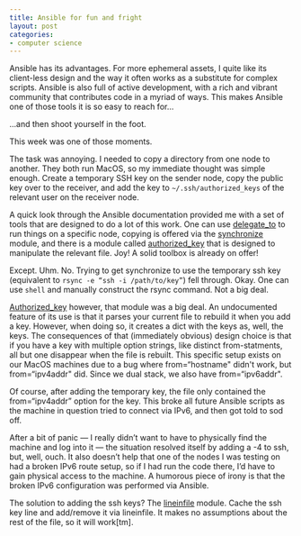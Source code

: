 ```yaml
---
title: Ansible for fun and fright
layout: post
categories:
- computer science
---
```

Ansible has its advantages. For more ephemeral assets, I quite like its client-less design and the way it often works as a substitute for complex scripts. Ansible is also full of active development, with a rich and vibrant community that contributes code in a myriad of ways. This makes Ansible one of those tools it is so easy to reach for…

…and then shoot yourself in the foot.

This week was one of those moments. 

The task was annoying. I needed to copy a directory from one node to another. They both run MacOS, so my immediate thought was simple enough. Create a temporary SSH key on the sender node, copy the public key over to the receiver, and add the key to `~/.ssh/authorized_keys` of the relevant user on the receiver node.

A quick look through the Ansible documentation provided me with a set of tools that are designed to do a lot of this work. One can use [delegate\_to][1] to run things on a specific node, copying is offered via the [synchronize][2] module, and there is a module called [authorized\_key][3] that is designed to manipulate the relevant file. Joy! A solid toolbox is already on offer!

Except. Uhm. No. Trying to get synchronize to use the temporary ssh key (equivalent to `rsync -e “ssh -i /path/to/key”`) fell through. Okay. One can use `shell` and manually construct the rsync command. Not a big deal.

[Authorized\_key][4] however, that module was a big deal. An undocumented feature of its use is that it parses your current file to rebuild it when you add a key. However, when doing so, it creates a dict with the keys as, well, the keys. The consequences of that (immediately obvious) design choice is that if you have a key with multiple option strings, like distinct from-statments, all but one disappear when the file is rebuilt. This specific setup exists on our MacOS machines due to a bug where from=“hostname" didn't work, but from=“ipv4addr" did. Since we dual stack, we also have from=“ipv6addr". 

Of course, after adding the temporary key, the file only contained the from=“ipv4addr” option for the key. This broke all future Ansible scripts as the machine in question tried to connect via IPv6, and then got told to sod off. 

After a bit of panic — I really didn’t want to have to physically find the machine and log into it — the situation resolved itself by adding a -4 to ssh, but, well, ouch. It also doesn’t help that one of the nodes I was testing on had a broken IPv6 route setup, so if I had run the code there, I’d have to gain physical access to the machine. A humorous piece of irony is that the broken IPv6 configuration was performed via Ansible.  

The solution to adding the ssh keys? The [lineinfile][5] module. Cache the ssh key line and add/remove it via lineinfile. It makes no assumptions about the rest of the file, so it will work[tm].


[1]:	https://docs.ansible.com/ansible/latest/user_guide/playbooks_delegation.html#delegation "Ansible documentation : Delegation "
[2]:	https://docs.ansible.com/ansible/latest/modules/synchronize_module.html "Ansible documentation : The syncronize module"
[3]:	https://docs.ansible.com/ansible/latest/modules/authorized_key_module.html "Ansible documentation : The authorized_key module"
[4]:	https://docs.ansible.com/ansible/latest/modules/synchronize_module.html
[5]:	https://docs.ansible.com/ansible/latest/modules/lineinfile_module.html "Ansible documentation : Lineinfile"